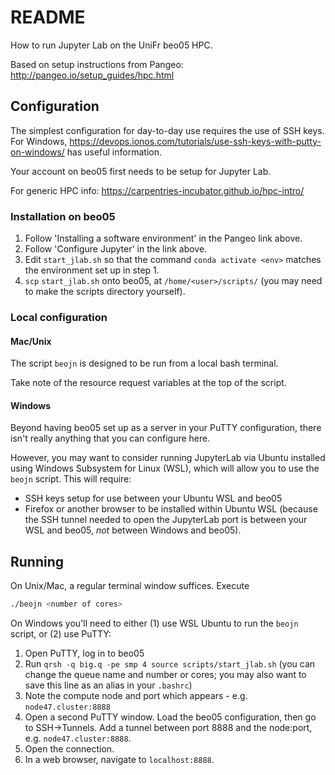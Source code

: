 # README

How to run Jupyter Lab on the UniFr beo05 HPC.

Based on setup instructions from Pangeo: http://pangeo.io/setup_guides/hpc.html

## Configuration

The simplest configuration for day-to-day use requires the use of SSH keys. For Windows, https://devops.ionos.com/tutorials/use-ssh-keys-with-putty-on-windows/ has useful information.

Your account on beo05 first needs to be setup for Jupyter Lab.

For generic HPC info: https://carpentries-incubator.github.io/hpc-intro/ 

### Installation on beo05

1. Follow 'Installing a software environment' in the Pangeo link above.
2. Follow 'Configure Jupyter' in the link above.
3. Edit `start_jlab.sh` so that the command `conda activate <env>` matches the environment set up in step 1.
4. `scp` `start_jlab.sh` onto beo05, at `/home/<user>/scripts/` (you may need to make the scripts directory yourself).

### Local configuration

#### Mac/Unix

The script `beojn` is designed to be run from a local bash terminal.

Take note of the resource request variables at the top of the script.


#### Windows

Beyond having beo05 set up as a server in your PuTTY configuration, there isn't really anything that you can configure here.

However, you may want to consider running JupyterLab via Ubuntu installed using Windows Subsystem for Linux (WSL), which will allow you to use the `beojn` script. This will require:

* SSH keys setup for use between your Ubuntu WSL and beo05
* Firefox or another browser to be installed within Ubuntu WSL (because the SSH tunnel needed to open the JupyterLab port is between your WSL and beo05, *not* between Windows and beo05).


## Running 

On Unix/Mac, a regular terminal window suffices. Execute

```bash
./beojn <number of cores>
```

On Windows you'll need to either (1) use WSL Ubuntu to run the `beojn` script, or (2) use PuTTY:

1. Open PuTTY, log in to beo05
2. Run `qrsh -q big.q -pe smp 4 source scripts/start_jlab.sh` (you can change the queue name and number or cores; you may also want to save this line as an alias in your `.bashrc`)
3. Note the compute node and port which appears - e.g. `node47.cluster:8888`
4. Open a second PuTTY window. Load the beo05 configuration, then go to SSH->Tunnels. Add a tunnel between port 8888 and the node:port, e.g. `node47.cluster:8888`.
5. Open the connection.
6. In a web browser, navigate to `localhost:8888`.

